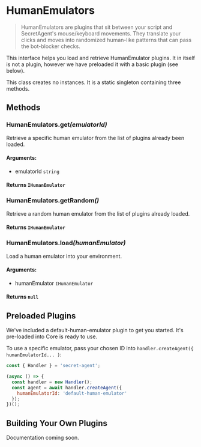 # HumanEmulators

> HumanEmulators are plugins that sit between your script and SecretAgent's mouse/keyboard movements. They translate your clicks and moves into randomized human-like patterns that can pass the bot-blocker checks.

This interface helps you load and retrieve HumanEmulator plugins. It in itself is not a plugin, however we have preloaded it with a basic plugin (see below).

This class creates no instances. It is a static singleton containing three methods.

## Methods

### HumanEmulators.get<em>(emulatorId)</em>
Retrieve a specific human emulator from the list of plugins already been loaded.
#### **Arguments**:
- emulatorId `string`
#### **Returns** `IHumanEmulator`

### HumanEmulators.getRandom<em>()</em>
Retrieve a random human emulator from the list of plugins already loaded.
#### **Returns** `IHumanEmulator`

### HumanEmulators.load<em>(humanEmulator)</em>
Load a human emulator into your environment.
#### **Arguments**:
- humanEmulator `IHumanEmulator`
#### **Returns** `null`

## Preloaded Plugins
We've included a default-human-emulator plugin to get you started. It's pre-loaded into Core is ready to use.

To use a specific emulator, pass your chosen ID into `handler.createAgent({ humanEmulatorId... )`:

```js
const { Handler } = 'secret-agent';

(async () => {
  const handler = new Handler();
  const agent = await handler.createAgent({ 
    humanEmulatorId: 'default-human-emulator' 
  });
})();
```

## Building Your Own Plugins
Documentation coming soon.
